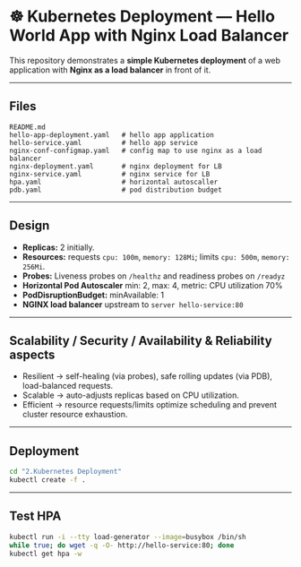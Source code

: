 # ☸️ Kubernetes Deployment — Hello World App with Nginx Load Balancer

This repository demonstrates a **simple Kubernetes deployment** of a web application with **Nginx as a load balancer** in front of it. 

---

## Files

```
README.md
hello-app-deployment.yaml   # hello app application
hello-service.yaml          # hello app service
nginx-conf-configmap.yaml   # config map to use nginx as a load balancer
nginx-deployment.yaml       # nginx deployment for LB
nginx-service.yaml          # nginx service for LB       
hpa.yaml                    # horizontal autoscaller
pdb.yaml                    # pod distribution budget
```

---

## Design

* **Replicas:** 2 initially.
* **Resources:** requests `cpu: 100m`, `memory: 128Mi`; limits `cpu: 500m`, `memory: 256Mi`.
* **Probes:** Liveness probes on `/healthz` and readiness probes on `/readyz`
* **Horizontal Pod Autoscaler** min: 2, max: 4, metric: CPU utilization 70%
* **PodDisruptionBudget:** minAvailable: 1
* **NGINX load balancer** upstream to `server hello-service:80`

---

## Scalability / Security / Availability & Reliability aspects
- Resilient → self-healing (via probes), safe rolling updates (via PDB), load-balanced requests.
- Scalable → auto-adjusts replicas based on CPU utilization.
- Efficient → resource requests/limits optimize scheduling and prevent cluster resource exhaustion.

---

## Deployment
```bash
cd "2.Kubernetes Deployment"
kubectl create -f .
```

---

## Test HPA
```bash
kubectl run -i --tty load-generator --image=busybox /bin/sh
while true; do wget -q -O- http://hello-service:80; done
kubectl get hpa -w
```

